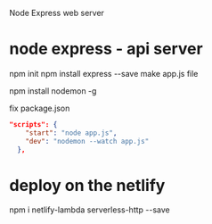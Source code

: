 Node Express web server

# node express - api server

npm init
npm install express --save
make app.js file

npm install nodemon -g

fix package.json

```json
"scripts": {
    "start": "node app.js",
    "dev": "nodemon --watch app.js"
  },
```

# deploy on the netlify

npm i netlify-lambda serverless-http --save
